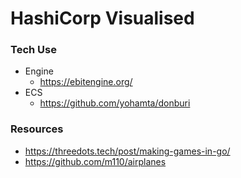 # HashiCorp Visualised


### Tech Use
- Engine
    - https://ebitengine.org/
- ECS
    - https://github.com/yohamta/donburi


### Resources
- https://threedots.tech/post/making-games-in-go/
- https://github.com/m110/airplanes
